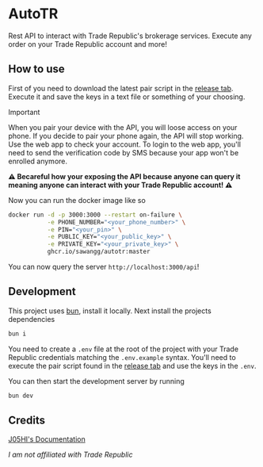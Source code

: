 # AutoTR

Rest API to interact with Trade Republic's brokerage services. Execute any order on your Trade Republic account and
more!

## How to use

First of you need to download the latest pair script in the [release tab](https://github.com/Sawangg/autotr/releases).
Execute it and save the keys in a text file or something of your choosing.

> [!IMPORTANT]
> When you pair your device with the API, you will loose access on your phone. If you decide to pair your phone again,
> the API will stop working. Use the web app to check your account. To login to the web app, you'll need to send the
> verification code by SMS because your app won't be enrolled anymore.

**⚠️ Becareful how your exposing the API because anyone can query it meaning anyone can interact with your Trade Republic
account! ⚠️**

Now you can run the docker image like so

```sh
docker run -d -p 3000:3000 --restart on-failure \
           -e PHONE_NUMBER="<your_phone_number>" \
           -e PIN="<your_pin>" \
           -e PUBLIC_KEY="<your_public_key>" \
           -e PRIVATE_KEY="<your_private_key>" \
           ghcr.io/sawangg/autotr:master
```

You can now query the server `http://localhost:3000/api`!

## Development

This project uses [bun](https://bun.sh/), install it locally. Next install the projects dependencies

```sh
bun i
```
You need to create a `.env` file at the root of the project with your Trade Republic credentials matching the
`.env.example` syntax. You'll need to execute the pair script found in the [release
tab](https://github.com/Sawangg/autotr/releases) and use the keys in the `.env`.

You can then start the development server by running

```sh
bun dev
```

## Credits

[J05HI's Documentation](https://github.com/J05HI/pytru)

_I am not affiliated with Trade Republic_

